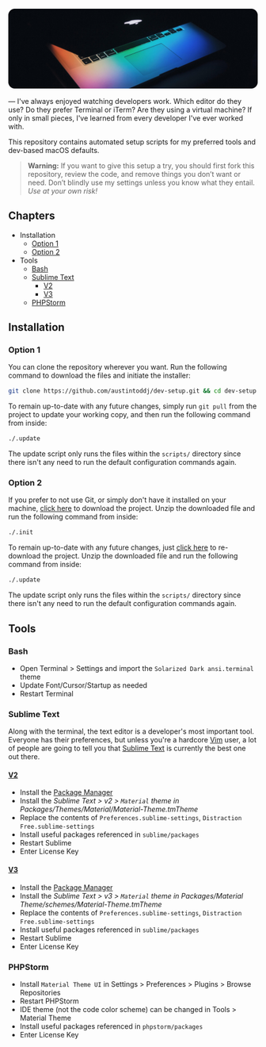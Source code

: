 <p align="center">
    <img src="https://raw.githubusercontent.com/austintoddj/dev-setup/master/resources/header.jpg">
</p>

— I've always enjoyed watching developers work. Which editor do they use? Do they prefer Terminal or iTerm? Are they using a virtual machine? If only in small pieces, I've learned from every developer I've ever worked with.

This repository contains automated setup scripts for my preferred tools and dev-based macOS defaults.

> **Warning:** If you want to give this setup a try, you should first fork this repository, review the code, and remove things you don’t want or need. Don’t blindly use my settings unless you know what they entail. *Use at your own risk!*

## Chapters

* Installation
    * [Option 1](#option-1)
    * [Option 2](#option-2)
* Tools
    * [Bash](#bash)
    * [Sublime Text](#sublime-text)
        * [V2](#v2)
        * [V3](#v3)
    * [PHPStorm](#phpstorm)

## Installation

### Option 1

You can clone the repository wherever you want. Run the following command to download the files and initiate the installer:

```sh
git clone https://github.com/austintoddj/dev-setup.git && cd dev-setup && ./.init
```

To remain up-to-date with any future changes, simply run `git pull` from the project to update your working copy, and then run the following command from inside:

```sh
./.update
``` 
 
The update script only runs the files within the `scripts/` directory since there isn't any need to run the default configuration commands again.

### Option 2

If you prefer to not use Git, or simply don't have it installed on your machine, [click here](https://github.com/austintoddj/dev-setup/archive/master.zip) to download the project. Unzip the downloaded file and run the following command from inside:

```sh
./.init
```

To remain up-to-date with any future changes, just [click here](https://github.com/austintoddj/dev-setup/archive/master.zip) to re-download the project. Unzip the downloaded file and run the following command from inside:

```sh
./.update
```

The update script only runs the files within the `scripts/` directory since there isn't any need to run the default configuration commands again.

## Tools

### Bash

- Open Terminal > Settings and import the `Solarized Dark ansi.terminal` theme
- Update Font/Cursor/Startup as needed
- Restart Terminal

### Sublime Text

Along with the terminal, the text editor is a developer's most important tool. Everyone has their preferences, but unless you're a hardcore [Vim](http://en.wikipedia.org/wiki/Vim) user, a lot of people are going to tell you that [Sublime Text](http://www.sublimetext.com/) is currently the best one out there.

#### [V2](https://www.sublimetext.com/2)

- Install the [Package Manager](https://packagecontrol.io/installation)
- Install the *Sublime Text > v2 > `Material` theme in Packages/Themes/Material/Material-Theme.tmTheme*
- Replace the contents of `Preferences.sublime-settings`, `Distraction Free.sublime-settings`
- Install useful packages referenced in `sublime/packages`
- Restart Sublime
- Enter License Key

#### [V3](https://www.sublimetext.com/3)

- Install the [Package Manager](https://packagecontrol.io/installation)
- Install the *Sublime Text > v3 > `Material` theme in Packages/Material Theme/schemes/Material-Theme.tmTheme*
- Replace the contents of `Preferences.sublime-settings`, `Distraction Free.sublime-settings`
- Install useful packages referenced in `sublime/packages`
- Restart Sublime
- Enter License Key

### PHPStorm

- Install `Material Theme UI` in Settings > Preferences > Plugins > Browse Repositories
- Restart PHPStorm
- IDE theme (not the code color scheme) can be changed in Tools > Material Theme
- Install useful packages referenced in `phpstorm/packages`
- Enter License Key
